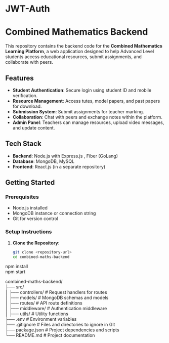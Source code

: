 # JWT-Auth
# Combined Mathematics Backend

This repository contains the backend code for the **Combined Mathematics Learning Platform**, a web application designed to help Advanced Level students access educational resources, submit assignments, and collaborate with peers.

## Features
- **Student Authentication**: Secure login using student ID and mobile verification.
- **Resource Management**: Access tutes, model papers, and past papers for download.
- **Submission System**: Submit assignments for teacher marking.
- **Collaboration**: Chat with peers and exchange notes within the platform.
- **Admin Panel**: Teachers can manage resources, upload video messages, and update content.

## Tech Stack
- **Backend**: Node.js with Express.js , Fiber (GoLang)
- **Database**: MongoDB, MySQL
- **Frontend**: React.js (in a separate repository)

## Getting Started

### Prerequisites
- Node.js installed
- MongoDB instance or connection string
- Git for version control

### Setup Instructions

1. **Clone the Repository**:
   ```bash
   git clone <repository-url>
   cd combined-maths-backend

npm install <br/>
npm start


combined-maths-backend/ <br/>
├── src/ <br/>
│   ├── controllers/      # Request handlers for routes <br/>
│   ├── models/           # MongoDB schemas and models <br/>
│   ├── routes/           # API route definitions <br/>
│   ├── middleware/       # Authentication middleware <br/>
│   ├── utils/            # Utility functions <br/>
├── .env                  # Environment variables <br/>
├── .gitignore            # Files and directories to ignore in Git <br/>
├── package.json          # Project dependencies and scripts <br/>
└── README.md             # Project documentation <br/>

